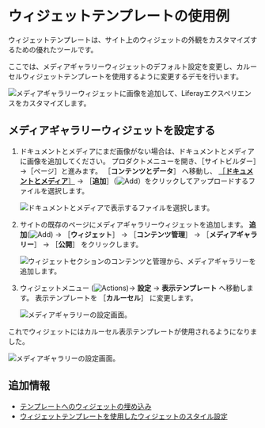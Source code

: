 # ウィジェットテンプレートの使用例

ウィジェットテンプレートは、サイト上のウィジェットの外観をカスタマイズするための優れたツールです。

ここでは、メディアギャラリーウィジェットのデフォルト設定を変更し、カルーセルウィジェットテンプレートを使用するように変更するデモを行います。

![メディアギャラリーウィジェットに画像を追加して、Liferayエクスペリエンスをカスタマイズします。](./using-a-widget-template-example/images/04.gif)

<a name="configuring-the-media-gallery-widget" />

## メディアギャラリーウィジェットを設定する

1. ドキュメントとメディアにまだ画像がない場合は、ドキュメントとメディアに画像を追加してください。 プロダクトメニューを開き、［サイトビルダー］→［ページ］と進みます。 ［**コンテンツとデータ**］ へ移動し、 [［**ドキュメントとメディア**］](../../../../content-authoring-and-management/documents-and-media/uploading-and-managing/uploading-files.md) &rarr; ［**追加**］（![Add](../../../../images/icon-add.png)）をクリックしてアップロードするファイルを選択します。

    ![ドキュメントとメディアで表示するファイルを選択します。](./using-a-widget-template-example/images/01.png)

1. サイトの既存のページにメディアギャラリーウィジェットを追加します。 **追加**(![Add](../../../../images/icon-plus.png)) &rarr; ［**ウィジェット**］ &rarr; ［**コンテンツ管理**］ &rarr; ［**メディアギャラリー**］ &rarr; ［**公開**］ をクリックします。

    ![ウィジェットセクションのコンテンツと管理から、メディアギャラリーを追加します。](./using-a-widget-template-example/images/02.png)

1. ウィジェットメニュー (![Actions](../../../../images/icon-actions.png))&rarr; **設定** &rarr; **表示テンプレート** へ移動します。 表示テンプレートを ［**カルーセル**］ に変更します。

    ![メディアギャラリーの設定画面。](./using-a-widget-template-example/images/03.png)

  これでウィジェットにはカルーセル表示テンプレートが使用されるようになりました。

![メディアギャラリーの設定画面。](./using-a-widget-template-example/images/04.gif)

<a name="additional-information" />

## 追加情報

- [テンプレートへのウィジェットの埋め込み](../../../../content-authoring-and-management/web-content/web-content-templates/embedding-widgets-in-templates.md)
- [ウィジェットテンプレートを使用したウィジェットのスタイル設定](../../../../site-building/displaying-content/additional-content-display-options/styling-widgets-with-widget-templates.md)
